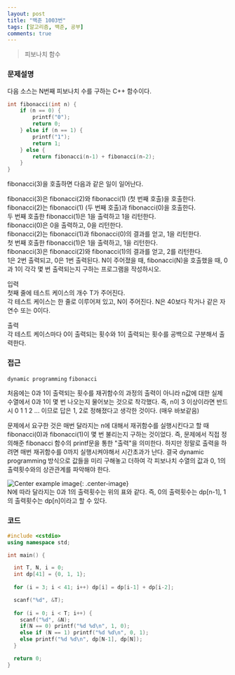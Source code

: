 ```yaml
---
layout: post
title: "백준 1003번"
tags: [알고리즘, 백준, 공부]
comments: true
---
```


> 피보나치 함수  

### 문제설명  
다음 소스는 N번째 피보나치 수를 구하는 C++ 함수이다.  
~~~c++
int fibonacci(int n) {
    if (n == 0) {
        printf("0");
        return 0;
    } else if (n == 1) {
        printf("1");
        return 1;
    } else {
        return fibonacci(n‐1) + fibonacci(n‐2);
    }
}
~~~
fibonacci(3)을 호출하면 다음과 같은 일이 일어난다.  

fibonacci(3)은 fibonacci(2)와 fibonacci(1) (첫 번째 호출)을 호출한다.  
fibonacci(2)는 fibonacci(1) (두 번째 호출)과 fibonacci(0)을 호출한다.  
두 번째 호출한 fibonacci(1)은 1을 출력하고 1을 리턴한다.  
fibonacci(0)은 0을 출력하고, 0을 리턴한다.  
fibonacci(2)는 fibonacci(1)과 fibonacci(0)의 결과를 얻고, 1을 리턴한다.  
첫 번째 호출한 fibonacci(1)은 1을 출력하고, 1을 리턴한다.  
fibonacci(3)은 fibonacci(2)와 fibonacci(1)의 결과를 얻고, 2를 리턴한다.  
1은 2번 출력되고, 0은 1번 출력된다. N이 주어졌을 때, fibonacci(N)을 호출했을 때, 0과 1이 각각 몇 번 출력되는지 구하는 프로그램을 작성하시오.  

입력  
첫째 줄에 테스트 케이스의 개수 T가 주어진다.  
각 테스트 케이스는 한 줄로 이루어져 있고, N이 주어진다. N은 40보다 작거나 같은 자연수 또는 0이다.  

출력  
각 테스트 케이스마다 0이 출력되는 횟수와 1이 출력되는 횟수를 공백으로 구분해서 출력한다.  

### 접근  
`dynamic programming` `fibonacci`  

처음에는 0과 1이 출력되는 횟수를 재귀함수의 과정의 출력이 아니라 n값에 대한 실제 수열에서 0과 1이 몇 번 나오는지 물어보는 것으로 착각했다. 즉, n이 3 이상이라면 반드시 0 1 1 2 ... 이므로 답은 1, 2로 정해졌다고 생각한 것이다. (매우 바보같음)  

문제에서 요구한 것은 매번 달라지는 n에 대해서 재귀함수를 실행시킨다고 할 때 fibonacci(0)과 fibonacci(1)이 몇 번 불리는지 구하는 것이었다. 즉, 문제에서 직접 정의해준 fibonacci 함수의 printf문을 통한 "출력"을 의미한다. 하지만 정말로 출력을 하려면 매번 재귀함수를 0까지 실행시켜야해서 시간초과가 난다. 결국 dynamic programming 방식으로 값들을 미리 구해놓고 더하여 각 피보나치 수열의 값과 0, 1의 출력횟수와의 상관관계를 파악해야 한다.

![Center example image](https://user-images.githubusercontent.com/35067611/62824093-1c135280-bbd4-11e9-80fe-fd760b7dd34d.png "Center"){: .center-image}  
N에 따라 달라지는 0과 1의 출력횟수는 위의 표와 같다. 즉, 0의 출력횟수는 dp[n-1], 1의 출력횟수는 dp[n]이라고 할 수 있다.  

### 코드  
~~~c++
#include <cstdio>
using namespace std;

int main() {

  int T, N, i = 0;
  int dp[41] = {0, 1, 1};
  
  for (i = 3; i < 41; i++) dp[i] = dp[i-1] + dp[i-2];

  scanf("%d", &T);
  
  for (i = 0; i < T; i++) {
    scanf("%d", &N);
    if(N == 0) printf("%d %d\n", 1, 0);
    else if (N == 1) printf("%d %d\n", 0, 1);
    else printf("%d %d\n", dp[N-1], dp[N]);
  }

  return 0;
}
~~~
